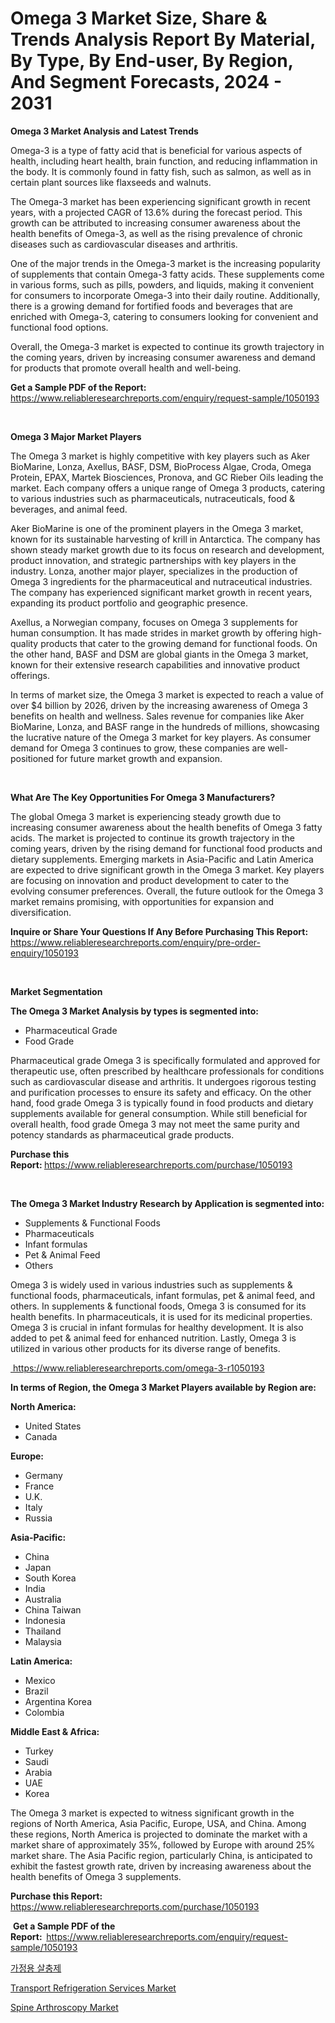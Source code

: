 <p><h1>Omega 3 Market Size, Share & Trends Analysis Report By Material, By Type, By End-user, By Region, And Segment Forecasts, 2024 - 2031</h1></p><p><strong>Omega 3 Market Analysis and Latest Trends</strong></p>
<p><p>Omega-3 is a type of fatty acid that is beneficial for various aspects of health, including heart health, brain function, and reducing inflammation in the body. It is commonly found in fatty fish, such as salmon, as well as in certain plant sources like flaxseeds and walnuts.</p><p>The Omega-3 market has been experiencing significant growth in recent years, with a projected CAGR of 13.6% during the forecast period. This growth can be attributed to increasing consumer awareness about the health benefits of Omega-3, as well as the rising prevalence of chronic diseases such as cardiovascular diseases and arthritis.</p><p>One of the major trends in the Omega-3 market is the increasing popularity of supplements that contain Omega-3 fatty acids. These supplements come in various forms, such as pills, powders, and liquids, making it convenient for consumers to incorporate Omega-3 into their daily routine. Additionally, there is a growing demand for fortified foods and beverages that are enriched with Omega-3, catering to consumers looking for convenient and functional food options.</p><p>Overall, the Omega-3 market is expected to continue its growth trajectory in the coming years, driven by increasing consumer awareness and demand for products that promote overall health and well-being.</p></p>
<p><strong>Get a Sample PDF of the Report:&nbsp;</strong> <a href="https://www.reliableresearchreports.com/enquiry/request-sample/1050193">https://www.reliableresearchreports.com/enquiry/request-sample/1050193</a></p>
<p>&nbsp;</p>
<p><strong>Omega 3 Major Market Players</strong></p>
<p><p>The Omega 3 market is highly competitive with key players such as Aker BioMarine, Lonza, Axellus, BASF, DSM, BioProcess Algae, Croda, Omega Protein, EPAX, Martek Biosciences, Pronova, and GC Rieber Oils leading the market. Each company offers a unique range of Omega 3 products, catering to various industries such as pharmaceuticals, nutraceuticals, food & beverages, and animal feed.</p><p>Aker BioMarine is one of the prominent players in the Omega 3 market, known for its sustainable harvesting of krill in Antarctica. The company has shown steady market growth due to its focus on research and development, product innovation, and strategic partnerships with key players in the industry. Lonza, another major player, specializes in the production of Omega 3 ingredients for the pharmaceutical and nutraceutical industries. The company has experienced significant market growth in recent years, expanding its product portfolio and geographic presence.</p><p>Axellus, a Norwegian company, focuses on Omega 3 supplements for human consumption. It has made strides in market growth by offering high-quality products that cater to the growing demand for functional foods. On the other hand, BASF and DSM are global giants in the Omega 3 market, known for their extensive research capabilities and innovative product offerings.</p><p>In terms of market size, the Omega 3 market is expected to reach a value of over $4 billion by 2026, driven by the increasing awareness of Omega 3 benefits on health and wellness. Sales revenue for companies like Aker BioMarine, Lonza, and BASF range in the hundreds of millions, showcasing the lucrative nature of the Omega 3 market for key players. As consumer demand for Omega 3 continues to grow, these companies are well-positioned for future market growth and expansion.</p></p>
<p>&nbsp;</p>
<p><strong>What Are The Key Opportunities For Omega 3 Manufacturers?</strong></p>
<p><p>The global Omega 3 market is experiencing steady growth due to increasing consumer awareness about the health benefits of Omega 3 fatty acids. The market is projected to continue its growth trajectory in the coming years, driven by the rising demand for functional food products and dietary supplements. Emerging markets in Asia-Pacific and Latin America are expected to drive significant growth in the Omega 3 market. Key players are focusing on innovation and product development to cater to the evolving consumer preferences. Overall, the future outlook for the Omega 3 market remains promising, with opportunities for expansion and diversification.</p></p>
<p><strong>Inquire or Share Your Questions If Any Before Purchasing This Report:</strong> <a href="https://www.reliableresearchreports.com/enquiry/pre-order-enquiry/1050193">https://www.reliableresearchreports.com/enquiry/pre-order-enquiry/1050193</a></p>
<p>&nbsp;</p>
<p><strong>Market Segmentation</strong></p>
<p><strong>The Omega 3 Market Analysis by types is segmented into:</strong></p>
<p><ul><li>Pharmaceutical Grade</li><li>Food Grade</li></ul></p>
<p><p>Pharmaceutical grade Omega 3 is specifically formulated and approved for therapeutic use, often prescribed by healthcare professionals for conditions such as cardiovascular disease and arthritis. It undergoes rigorous testing and purification processes to ensure its safety and efficacy. On the other hand, food grade Omega 3 is typically found in food products and dietary supplements available for general consumption. While still beneficial for overall health, food grade Omega 3 may not meet the same purity and potency standards as pharmaceutical grade products.</p></p>
<p><strong>Purchase this Report:&nbsp;</strong><a href="https://www.reliableresearchreports.com/purchase/1050193">https://www.reliableresearchreports.com/purchase/1050193</a></p>
<p>&nbsp;</p>
<p><strong>The Omega 3 Market Industry Research by Application is segmented into:</strong></p>
<p><ul><li>Supplements & Functional Foods</li><li>Pharmaceuticals</li><li>Infant formulas</li><li>Pet & Animal Feed</li><li>Others</li></ul></p>
<p><p>Omega 3 is widely used in various industries such as supplements & functional foods, pharmaceuticals, infant formulas, pet & animal feed, and others. In supplements & functional foods, Omega 3 is consumed for its health benefits. In pharmaceuticals, it is used for its medicinal properties. Omega 3 is crucial in infant formulas for healthy development. It is also added to pet & animal feed for enhanced nutrition. Lastly, Omega 3 is utilized in various other products for its diverse range of benefits.</p></p>
<p><a href="https://www.reliableresearchreports.com/omega-3-r1050193">&nbsp;https://www.reliableresearchreports.com/omega-3-r1050193</a></p>
<p><strong>In terms of Region, the Omega 3 Market Players available by Region are:</strong></p>
<p>
    <p> <strong> North America: </strong>
        <ul>
            <li>United States</li>
            <li>Canada</li>
        </ul>
        </p> 
    <p> <strong> Europe: </strong>
        <ul>
            <li>Germany</li>
            <li>France</li>
            <li>U.K.</li>
            <li>Italy</li>
            <li>Russia</li>
        </ul>
        </p> 
    <p> <strong> Asia-Pacific: </strong>
        <ul>
            <li>China</li>
            <li>Japan</li>
            <li>South Korea</li>
            <li>India</li>
            <li>Australia</li>
            <li>China Taiwan</li>
            <li>Indonesia</li>
            <li>Thailand</li>
            <li>Malaysia</li>
        </ul>
        </p> 
    <p> <strong> Latin America: </strong>
        <ul>
            <li>Mexico</li>
            <li>Brazil</li>
            <li>Argentina Korea</li>
            <li>Colombia</li>
        </ul>
        </p> 
    <p> <strong> Middle East & Africa: </strong>
        <ul>
            <li>Turkey</li>
            <li>Saudi</li>
            <li>Arabia</li>
            <li>UAE</li>
            <li>Korea</li>
        </ul>
    </p>
    </p>
<p><p>The Omega 3 market is expected to witness significant growth in the regions of North America, Asia Pacific, Europe, USA, and China. Among these regions, North America is projected to dominate the market with a market share of approximately 35%, followed by Europe with around 25% market share. The Asia Pacific region, particularly China, is anticipated to exhibit the fastest growth rate, driven by increasing awareness about the health benefits of Omega 3 supplements.</p></p>
<p><strong>Purchase this Report: </strong><a href="https://www.reliableresearchreports.com/purchase/1050193">https://www.reliableresearchreports.com/purchase/1050193</a></p>
<p>&nbsp;<strong>Get a Sample PDF of the Report:&nbsp;&nbsp;</strong><a href="https://www.reliableresearchreports.com/enquiry/request-sample/1050193">https://www.reliableresearchreports.com/enquiry/request-sample/1050193</a></p>
<p><strong></strong></p>
<p><p><a href="https://github.com/rick7624/Market-Research-Report-List-1/blob/main/214366552551.md">가정용 살충제</a></p><p><a href="https://www.linkedin.com/pulse/transport-refrigeration-services-market-trends-forecast-competitive-9mvie?trackingId=YwVu0Rtq1ytmMwh8IwNgJw%3D%3D">Transport Refrigeration Services Market</a></p><p><a href="https://www.linkedin.com/pulse/spine-arthroscopy-market-size-trends-complete-industry-overview-pve1e?trackingId=%2FUjAXrfoELmQKlTcp88I3g%3D%3D">Spine Arthroscopy Market</a></p></p>